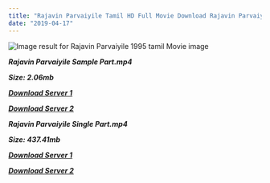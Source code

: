 ```yaml
---
title: "Rajavin Parvaiyile Tamil HD Full Movie Download Rajavin Parvaiyile Tamil HD Movie Download"
date: "2019-04-17"
---
```


![Image result for Rajavin Parvaiyile 1995 tamil Movie image](https://upload.wikimedia.org/wikipedia/en/thumb/3/31/Rajavin_Parvaiyile_movie_poster.jpg/220px-Rajavin_Parvaiyile_movie_poster.jpg)

**_Rajavin Parvaiyile Sample Part.mp4_**

**_Size: 2.06mb_**

**_[Download Server 1](http://b6.wetransfer.vip/files/{001906e6a029aa7b73d4a7534ffe44de21d3d443868dbd2fabdf209edab59abd}20Actor{001906e6a029aa7b73d4a7534ffe44de21d3d443868dbd2fabdf209edab59abd}20Hits{001906e6a029aa7b73d4a7534ffe44de21d3d443868dbd2fabdf209edab59abd}20Collection/Ajith{001906e6a029aa7b73d4a7534ffe44de21d3d443868dbd2fabdf209edab59abd}20{001906e6a029aa7b73d4a7534ffe44de21d3d443868dbd2fabdf209edab59abd}20Movies{001906e6a029aa7b73d4a7534ffe44de21d3d443868dbd2fabdf209edab59abd}20Collection/Rajavin{001906e6a029aa7b73d4a7534ffe44de21d3d443868dbd2fabdf209edab59abd}20Parvaiyile{001906e6a029aa7b73d4a7534ffe44de21d3d443868dbd2fabdf209edab59abd}20(1995)/Rajavin{001906e6a029aa7b73d4a7534ffe44de21d3d443868dbd2fabdf209edab59abd}20Parvaiyile{001906e6a029aa7b73d4a7534ffe44de21d3d443868dbd2fabdf209edab59abd}20Mp4{001906e6a029aa7b73d4a7534ffe44de21d3d443868dbd2fabdf209edab59abd}20HD/Rajavin{001906e6a029aa7b73d4a7534ffe44de21d3d443868dbd2fabdf209edab59abd}20Parvaiyile{001906e6a029aa7b73d4a7534ffe44de21d3d443868dbd2fabdf209edab59abd}20HD{001906e6a029aa7b73d4a7534ffe44de21d3d443868dbd2fabdf209edab59abd}20Sample.mp4)_**

**_[Download Server 2](http://b6.wetransfer.vip/files/{001906e6a029aa7b73d4a7534ffe44de21d3d443868dbd2fabdf209edab59abd}20Actor{001906e6a029aa7b73d4a7534ffe44de21d3d443868dbd2fabdf209edab59abd}20Hits{001906e6a029aa7b73d4a7534ffe44de21d3d443868dbd2fabdf209edab59abd}20Collection/Ajith{001906e6a029aa7b73d4a7534ffe44de21d3d443868dbd2fabdf209edab59abd}20{001906e6a029aa7b73d4a7534ffe44de21d3d443868dbd2fabdf209edab59abd}20Movies{001906e6a029aa7b73d4a7534ffe44de21d3d443868dbd2fabdf209edab59abd}20Collection/Rajavin{001906e6a029aa7b73d4a7534ffe44de21d3d443868dbd2fabdf209edab59abd}20Parvaiyile{001906e6a029aa7b73d4a7534ffe44de21d3d443868dbd2fabdf209edab59abd}20(1995)/Rajavin{001906e6a029aa7b73d4a7534ffe44de21d3d443868dbd2fabdf209edab59abd}20Parvaiyile{001906e6a029aa7b73d4a7534ffe44de21d3d443868dbd2fabdf209edab59abd}20Mp4{001906e6a029aa7b73d4a7534ffe44de21d3d443868dbd2fabdf209edab59abd}20HD/Rajavin{001906e6a029aa7b73d4a7534ffe44de21d3d443868dbd2fabdf209edab59abd}20Parvaiyile{001906e6a029aa7b73d4a7534ffe44de21d3d443868dbd2fabdf209edab59abd}20HD{001906e6a029aa7b73d4a7534ffe44de21d3d443868dbd2fabdf209edab59abd}20Sample.mp4)_**

**_Rajavin Parvaiyile Single Part.mp4_**

**_Size: 437.41mb_**

**_[Download Server 1](http://b6.wetransfer.vip/files/{001906e6a029aa7b73d4a7534ffe44de21d3d443868dbd2fabdf209edab59abd}20Actor{001906e6a029aa7b73d4a7534ffe44de21d3d443868dbd2fabdf209edab59abd}20Hits{001906e6a029aa7b73d4a7534ffe44de21d3d443868dbd2fabdf209edab59abd}20Collection/Ajith{001906e6a029aa7b73d4a7534ffe44de21d3d443868dbd2fabdf209edab59abd}20{001906e6a029aa7b73d4a7534ffe44de21d3d443868dbd2fabdf209edab59abd}20Movies{001906e6a029aa7b73d4a7534ffe44de21d3d443868dbd2fabdf209edab59abd}20Collection/Rajavin{001906e6a029aa7b73d4a7534ffe44de21d3d443868dbd2fabdf209edab59abd}20Parvaiyile{001906e6a029aa7b73d4a7534ffe44de21d3d443868dbd2fabdf209edab59abd}20(1995)/Rajavin{001906e6a029aa7b73d4a7534ffe44de21d3d443868dbd2fabdf209edab59abd}20Parvaiyile{001906e6a029aa7b73d4a7534ffe44de21d3d443868dbd2fabdf209edab59abd}20Mp4{001906e6a029aa7b73d4a7534ffe44de21d3d443868dbd2fabdf209edab59abd}20HD/Rajavin{001906e6a029aa7b73d4a7534ffe44de21d3d443868dbd2fabdf209edab59abd}20Parvaiyile{001906e6a029aa7b73d4a7534ffe44de21d3d443868dbd2fabdf209edab59abd}20HD.mp4)_**

**_[Download Server 2](http://b6.wetransfer.vip/files/{001906e6a029aa7b73d4a7534ffe44de21d3d443868dbd2fabdf209edab59abd}20Actor{001906e6a029aa7b73d4a7534ffe44de21d3d443868dbd2fabdf209edab59abd}20Hits{001906e6a029aa7b73d4a7534ffe44de21d3d443868dbd2fabdf209edab59abd}20Collection/Ajith{001906e6a029aa7b73d4a7534ffe44de21d3d443868dbd2fabdf209edab59abd}20{001906e6a029aa7b73d4a7534ffe44de21d3d443868dbd2fabdf209edab59abd}20Movies{001906e6a029aa7b73d4a7534ffe44de21d3d443868dbd2fabdf209edab59abd}20Collection/Rajavin{001906e6a029aa7b73d4a7534ffe44de21d3d443868dbd2fabdf209edab59abd}20Parvaiyile{001906e6a029aa7b73d4a7534ffe44de21d3d443868dbd2fabdf209edab59abd}20(1995)/Rajavin{001906e6a029aa7b73d4a7534ffe44de21d3d443868dbd2fabdf209edab59abd}20Parvaiyile{001906e6a029aa7b73d4a7534ffe44de21d3d443868dbd2fabdf209edab59abd}20Mp4{001906e6a029aa7b73d4a7534ffe44de21d3d443868dbd2fabdf209edab59abd}20HD/Rajavin{001906e6a029aa7b73d4a7534ffe44de21d3d443868dbd2fabdf209edab59abd}20Parvaiyile{001906e6a029aa7b73d4a7534ffe44de21d3d443868dbd2fabdf209edab59abd}20HD.mp4)_**
